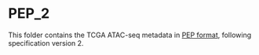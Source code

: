 # PEP_2

This folder contains the TCGA ATAC-seq metadata in [PEP format](http://pep.databio.org), following specification version 2.
